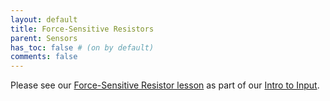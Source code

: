 ```yaml
---
layout: default
title: Force-Sensitive Resistors
parent: Sensors
has_toc: false # (on by default)
comments: false
---
```


Please see our [Force-Sensitive Resistor lesson](../arduino/force-sensitive-resistors.md) as part of our [Intro to Input](../arduino/intro-input.md).

<!-- ugh, can't include '/arduino/force-sensitive-resistors.md' because it's in a diff directory and going up parent dirs not
     supported by Jekyll. From Jekyll docs: "Note that you cannot use the ../ syntax to specify an include location that refers to a higher-level directory." 
     https://jekyllrb.com/docs/includes/#including-files-relative-to-another-file -->
<!-- { include_relative ../arduino/force-sensitive-resistors.md } -->
<!-- { include ../arduino/force-sensitive-resistors.md } -->

<!-- { include_relative {{ site.baseurl }}/arduino/force-sensitive-resistors.md } -->

<!-- { include ../arduino/force-sensitive-resistors.md } -->